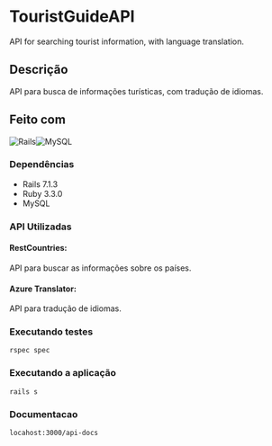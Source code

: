 # TouristGuideAPI

API for searching tourist information, with language translation.

## Descrição

API para busca de informações turísticas, com tradução de idiomas.

## Feito com
![Rails][Rails]![MySQL][MySQL]

### Dependências

* Rails 7.1.3
* Ruby 3.3.0
* MySQL

### API Utilizadas

#### RestCountries:
API para buscar as informações sobre os países.
#### Azure Translator:
API para tradução de idiomas.


### Executando testes

```
rspec spec
```

### Executando a aplicação

```
rails s
```


### Documentacao

```
locahost:3000/api-docs
```

<!-- MARKDOWN LINKS & IMAGES -->
<!-- https://www.markdownguide.org/basic-syntax/#reference-style-links -->

[Rails]: https://img.shields.io/badge/Rails-a40000?style=for-the-badge&logo=RubyonRails&logoColor=white
[MySQL]: https://img.shields.io/badge/MySQL-4479A1?style=for-the-badge&logo=MySQL&logoColor=white
